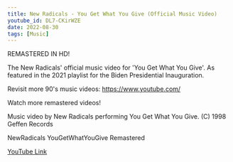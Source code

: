 ```yaml
---
title: New Radicals - You Get What You Give (Official Music Video)
youtube_id: DL7-CKirWZE
date: 2022-08-30
tags: [Music]
---
```

REMASTERED IN HD!

The New Radicals' official music video for 'You Get What You Give'. As featured in the 2021 playlist for the Biden Presidential Inauguration.


Revisit more 90's music videos: https://www.youtube.com/


Watch more remastered videos! 


Music video by New Radicals performing You Get What You Give. (C) 1998 Geffen Records

NewRadicals YouGetWhatYouGive Remastered


[YouTube Link](https://www.youtube.com/watch?v=DL7-CKirWZE)
